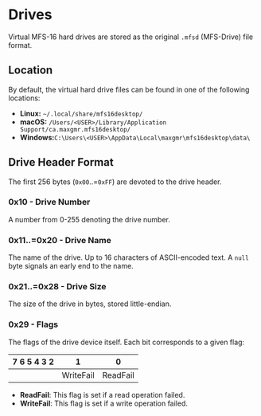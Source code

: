 # Drives

Virtual MFS-16 hard drives are stored as the original `.mfsd` (MFS-Drive) file format.

## Location

By default, the virtual hard drive files can be found in one of the following locations:

- **Linux:** `~/.local/share/mfs16desktop/`
- **macOS:** `/Users/<USER>/Library/Application Support/ca.maxgmr.mfs16desktop/`
- **Windows:**`C:\Users\<USER>\AppData\Local\maxgmr\mfs16desktop\data\`

## Drive Header Format

The first 256 bytes (`0x00`..=`0xFF`) are devoted to the drive header.

### 0x10 - Drive Number

A number from 0-255 denoting the drive number.

### 0x11..=0x20 - Drive Name

The name of the drive. Up to 16 characters of ASCII-encoded text. A `null` byte signals an early end to the name.

### 0x21..=0x28 - Drive Size

The size of the drive in bytes, stored little-endian.

### 0x29 - Flags

The flags of the drive device itself. Each bit corresponds to a given flag:

| 7 6 5 4 3 2 | 1         | 0        |
| ----------- | --------- | -------- |
|             | WriteFail | ReadFail |

- **ReadFail**: This flag is set if a read operation failed.
- **WriteFail**: This flag is set if a write operation failed.
